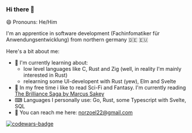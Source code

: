 ### Hi there 👋
😄 Pronouns: He/Him 

I'm an apprentice in software development (Fachinfomatiker für Anwendungsentwicklung) from northern germany 🇩🇪 🇪🇺

Here's a bit about me:
- 📖 I'm currently learning about:
  - low level languages like C, Rust and Zig (well, in reality I'm mainly interested in Rust)
  - relearning some UI-developent with Rust (yew), Elm and Svelte
- 📕 In my free time i like to read Sci-Fi and Fantasy. I'm currently reading 
[The Brilliance Saga by Marcus Sakey](https://www.goodreads.com/series/124491-brilliance-saga)
- ⌨ Languages I personally use: Go, Rust, some Typescript with Svelte, SQL
- 📧 You can reach me here: [norzoel22@gmail.com](mailto:norzoel22@gmail.com)
 
<a href="https://www.codewars.com/users/AnonymousPangolin" target="_blank">![codewars-badge](https://www.codewars.com/users/AnonymousPangolin/badges/large)</a>
